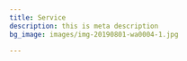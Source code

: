 ```yaml
---
title: Service
description: this is meta description
bg_image: images/img-20190801-wa0004-1.jpg

---
```

